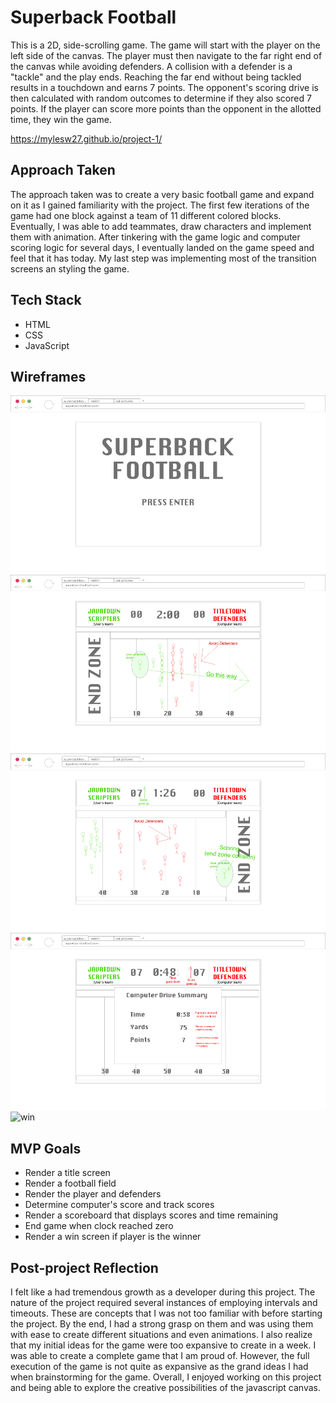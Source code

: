 # Superback Football
This is a 2D, side-scrolling game. The game will start with the player on the left side of the canvas. The player must then navigate to the far right end of the canvas while avoiding defenders. A collision with a defender is a "tackle" and the play ends. Reaching the far end without being tackled results in a touchdown and earns 7 points. The opponent's scoring drive is then calculated with random outcomes to determine if they also scored 7 points. If the player can score more points than the opponent in the allotted time, they win the game. 

https://mylesw27.github.io/project-1/

## Approach Taken
The approach taken was to create a very basic football game and expand on it as I gained familiarity with the project. The first few iterations of the game had one block against a team of 11 different colored blocks. Eventually, I was able to add teammates, draw characters and implement them with animation. After tinkering with the game logic and computer scoring logic for several days, I eventually landed on the game speed and feel that it has today. My last step was implementing most of the transition screens an styling the game. 

## Tech Stack
- HTML
- CSS
- JavaScript 

## Wireframes
![title](/img/title-screen.png)
![start](./img/gameplay-screen-start.png)
![scoring](./img/gameplay-screen-scoring.png)
![opponent](./img/gameplay-screen-opponent-drive.png)
![win](.img/win-screen.png)

## MVP Goals
- Render a title screen
- Render a football field 
- Render the player and defenders 
- Determine computer's score and track scores
- Render a scoreboard that displays scores and time remaining
- End game when clock reached zero
- Render a win screen if player is the winner

## Post-project Reflection
I felt like a had tremendous growth as a developer during this project. The nature of the project required several instances of employing intervals and timeouts. These are concepts that I was not too familiar with before starting the project. By the end, I had a strong grasp on them and was using them with ease to create different situations and even animations. I also realize that my initial ideas for the game were too expansive to create in a week. I was able to create a complete game that I am proud of. However, the full execution of the game is not quite as expansive as the grand ideas I had when brainstorming for the game. Overall, I enjoyed working on this project and being able to explore the creative possibilities of the javascript canvas. 